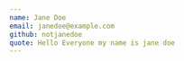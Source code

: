 ```yaml
---
name: Jane Doe
email: janedoe@example.com
github: notjanedoe
quote: Hello Everyone my name is jane doe
---
```

